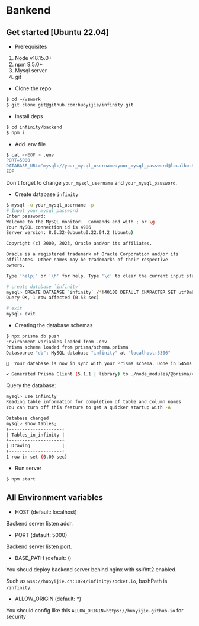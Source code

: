 # Bankend

## Get started [Ubuntu 22.04]

* Prerequisites

1. Node v18.15.0+
2. npm 9.5.0+
3. Mysql server
4. git

* Clone the repo

```bash
$ cd ~/vswork
$ git clone git@github.com:huoyijie/infinity.git
```

* Install deps

```bash
$ cd infinity/backend
$ npm i
```

* Add .env file

```bash
$ cat <<EOF > .env
PORT=5000
DATABASE_URL="mysql://your_mysql_username:your_mysql_password@localhost:3306/infinity"
EOF
```

Don't forget to change `your_mysql_username` and `your_mysql_password`.

* Create database `infinity`

```bash
$ mysql -u your_mysql_username -p
# Input your_mysql_password
Enter password: 
Welcome to the MySQL monitor.  Commands end with ; or \g.
Your MySQL connection id is 4986
Server version: 8.0.32-0ubuntu0.22.04.2 (Ubuntu)

Copyright (c) 2000, 2023, Oracle and/or its affiliates.

Oracle is a registered trademark of Oracle Corporation and/or its
affiliates. Other names may be trademarks of their respective
owners.

Type 'help;' or '\h' for help. Type '\c' to clear the current input statement.

# create database `infinity`
mysql> CREATE DATABASE `infinity` /*!40100 DEFAULT CHARACTER SET utf8mb4 COLLATE utf8mb4_general_ci */ /*!80016 DEFAULT ENCRYPTION='N' */;
Query OK, 1 row affected (0.53 sec)

# exit
mysql> exit
```

* Creating the database schemas

```bash
$ npx prisma db push
Environment variables loaded from .env
Prisma schema loaded from prisma/schema.prisma
Datasource "db": MySQL database "infinity" at "localhost:3306"

🚀  Your database is now in sync with your Prisma schema. Done in 545ms

✔ Generated Prisma Client (5.1.1 | library) to ./node_modules/@prisma/client in 72ms
```

Query the database:

```bash
mysql> use infinity
Reading table information for completion of table and column names
You can turn off this feature to get a quicker startup with -A

Database changed
mysql> show tables;
+--------------------+
| Tables_in_infinity |
+--------------------+
| Drawing            |
+--------------------+
1 row in set (0.00 sec)
```

* Run server

```bash
$ npm start
```

## All Environment variables

* HOST (default: localhost)

Backend server listen addr.

* PORT (default: 5000)

Backend server listen port.

* BASE_PATH (default: /)

You shoud deploy backend server behind nginx with ssl/htt2 enabled.

Such as `wss://huoyijie.cn:1024/infinity/socket.io`, bashPath is `/infinity`.

* ALLOW_ORIGIN (default: *)

You should config like this `ALLOW_ORIGIN=https://huoyijie.github.io` for security